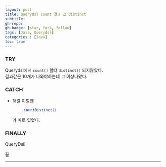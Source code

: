 ```yaml
---
layout: post 
title: Querydsl count 결과 값 distinct
subtitle: 
gh-repo: 
gh-badge: [star, fork, follow]
tags: [Java, Querydsl]
categories : [Java]
toc: true
---
```



### TRY  
Querydsl에서 `count()` 할떄  `distinct()` 되지않았다.  
결과값은 10개가 나와야하는데 그 이상나왔다.  

### CATCH  
* 해결
    이럴땐
    ```Java
        .countDistinct()
    ```
    가 따로 있었다.  


### FINALLY  
QueryDsl!

끝

---
